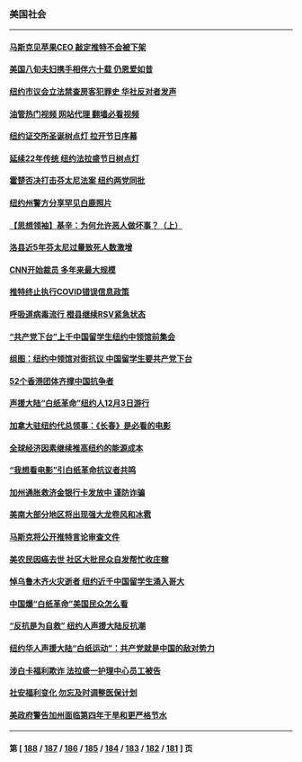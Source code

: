 ### 美国社会
---
#### [马斯克见苹果CEO 敲定推特不会被下架](../../pages/ncid1078160/n13876640.md?12020045) 
#### [美国八旬夫妇携手相伴六十载 仍恩爱如昔](../../pages/ncid1078160/n13876557.md?12020045) 
#### [纽约市议会立法禁查房客犯罪史 华社反对者发声](../../pages/ncid1078160/n13876495.md?12020045) 
#### [油管热门视频 网站代理 翻墙必看视频](http://138.2.39.72:81/youtube.html?epic-marker?12020045)
#### [纽约证交所圣诞树点灯 拉开节日序幕](../../pages/ncid1078160/n13876478.md?12020045) 
#### [延续22年传统 纽约法拉盛节日树点灯](../../pages/ncid1078160/n13876473.md?12020045) 
#### [霍楚否决打击芬太尼法案 纽约两党同批](../../pages/ncid1078160/n13876493.md?12020045) 
#### [纽约州警方分享罕见白鹿照片](../../pages/ncid1078160/n13876425.md?12020045) 
#### [【思想领袖】基辛：为何允许恶人做坏事？（上）](../../pages/ncid1078160/n13875667.md?12020045) 
#### [洛县近5年芬太尼过量致死人数激增](../../pages/ncid1078160/n13876361.md?12020045) 
#### [CNN开始裁员 多年来最大规模](../../pages/ncid1078160/n13876274.md?12020045) 
#### [推特终止执行COVID错误信息政策](../../pages/ncid1078160/n13875656.md?12020045) 
#### [呼吸道病毒流行 橙县继续RSV紧急状态](../../pages/ncid1078160/n13876218.md?12020045) 
#### [“共产党下台”上千中国留学生纽约中领馆前集会](../../pages/ncid1078160/n13875802.md?12020045) 
#### [组图：纽约中领馆对街抗议 中国留学生要共产党下台](../../pages/ncid1078160/n13875829.md?12020045) 
#### [52个香港团体齐撑中国抗争者](../../pages/ncid1078160/n13875792.md?12020045) 
#### [声援大陆“白纸革命”纽约人12月3日游行](../../pages/ncid1078160/n13875784.md?12020045) 
#### [加拿大驻纽约代总领事：《长春》是必看的电影](../../pages/ncid1078160/n13875854.md?12020045) 
#### [全球经济因素继续推高纽约的能源成本](../../pages/ncid1078160/n13875815.md?12020045) 
#### [“我想看电影”引白纸革命抗议者共鸣](../../pages/ncid1078160/n13875742.md?12020045) 
#### [加州通胀救济金银行卡发放中 谨防诈骗](../../pages/ncid1078160/n13875586.md?12020045) 
#### [美南大部分地区将出现强大龙卷风和冰雹](../../pages/ncid1078160/n13875599.md?12020045) 
#### [马斯克将公开推特言论审查文件](../../pages/ncid1078160/n13875527.md?12020045) 
#### [美农民因癌去世 社区大批民众自发帮忙收庄稼](../../pages/ncid1078160/n13875219.md?12020045) 
#### [悼乌鲁木齐火灾逝者 纽约近千中国留学生涌入哥大](../../pages/ncid1078160/n13875228.md?12020045) 
#### [中国爆“白纸革命”美国民众怎么看](../../pages/ncid1078160/n13875145.md?12020045) 
#### [“反抗是为自救” 纽约人声援大陆反抗潮](../../pages/ncid1078160/n13875210.md?12020045) 
#### [纽约华人声援大陆“白纸运动”：共产党就是中国的敌对势力](../../pages/ncid1078160/n13875207.md?12020045) 
#### [涉白卡福利欺诈 法拉盛一护理中心员工被告](../../pages/ncid1078160/n13875125.md?12020045) 
#### [社安福利变化 勿忘及时调整医保计划](../../pages/ncid1078160/n13875199.md?12020045) 
#### [美政府警告加州面临第四年干旱和更严格节水](../../pages/ncid1078160/n13875010.md?12020045) 

---
#### 第 [ [188](./188.md?12020045) / [187](./187.md?12020045) / [186](./186.md?12020045) / [185](./185.md?12020045) / [184](./184.md?12020045) / [183](./183.md?12020045) / [182](./182.md?12020045) / [181](./181.md?12020045) ] 页
